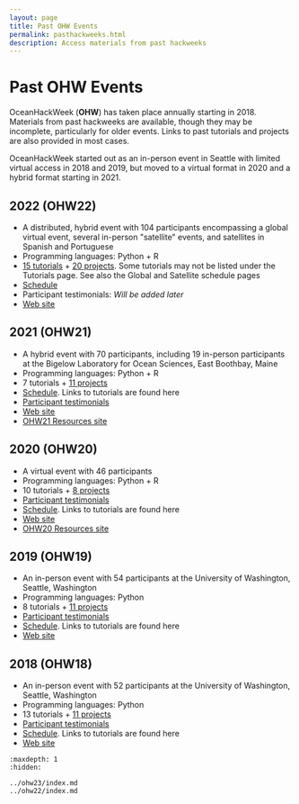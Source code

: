 ```yaml
---
layout: page
title: Past OHW Events
permalink: pasthackweeks.html
description: Access materials from past hackweeks
---
```


# Past OHW Events

OceanHackWeek (**OHW**) has taken place annually starting in 2018. Materials from past hackweeks are available, though they may be incomplete, particularly for older events. Links to past tutorials and projects are also provided in most cases.

OceanHackWeek started out as an in-person event in Seattle with limited virtual access in 2018 and 2019, but moved to a virtual format in 2020 and a hybrid format starting in 2021.

## 2022 (OHW22)

- A distributed, hybrid event with 104 participants encompassing a global virtual event, several in-person "satellite" events, and satellites in Spanish and Portuguese
- Programming languages: Python + R
- [15 tutorials](https://oceanhackweek.org/ohw22/tutorials-index/index.html) + [20 projects](https://oceanhackweek.org/ohw22/projects/projects_thisyear.html). Some tutorials may not be listed under the Tutorials page. See also the Global and Satellite schedule pages
- [Schedule](https://oceanhackweek.org/ohw22/schedule.html)
- Participant testimonials: *Will be added later*
- [Web site](../ohw22/index)

## 2021 (OHW21)

- A hybrid event with 70 participants, including 19 in-person participants at the Bigelow Laboratory for Ocean Sciences, East Boothbay, Maine
- Programming languages: Python + R
- 7 tutorials + [11 projects](https://oceanhackweek.org/ohw-resources/projects/projectlist/)
- [Schedule](https://oceanhackweek.org/ohw-resources/schedule/#main-virtual-event). Links to tutorials are found here
- [Participant testimonials](testimonials.md#ohw21-hybrid)
- [Web site](https://oceanhackweek.org/ohw21/)
- [OHW21 Resources site](https://oceanhackweek.org/ohw-resources/)

## 2020 (OHW20)

- A virtual event with 46 participants
- Programming languages: Python + R
- 10 tutorials + [8 projects](https://oceanhackweek.org/ohw21/projects_2020.html)
- [Participant testimonials](testimonials.md#ohw20-virtual)
- [Schedule](https://oceanhackweek.org/ohw-resources/ohw20/schedule/). Links to tutorials are found here
- [Web site](https://oceanhackweek.org/ohw20/)
- [OHW20 Resources site](https://oceanhackweek.org/ohw-resources/ohw20/)

## 2019 (OHW19)

- An in-person event with 54 participants at the University of Washington, Seattle, Washington
- Programming languages: Python
- 8 tutorials + [11 projects](https://oceanhackweek.org/ohw19/projects_2019.html)
- [Participant testimonials](testimonials.md#ohw19-in-person)
- [Schedule](https://oceanhackweek.org/ohw19/curriculum_2019.html). Links to tutorials are found here
- [Web site](https://oceanhackweek.org/ohw19/)

## 2018 (OHW18)

- An in-person event with 52 participants at the University of Washington, Seattle, Washington
- Programming languages: Python
- 13 tutorials + [11 projects](https://oceanhackweek.org/ohw2018/projects.html)
- [Participant testimonials](testimonials.md#ohw18-in-person)
- [Schedule](https://oceanhackweek.org/ohw2018/schedule.html). Links to tutorials are found here
- [Web site](https://oceanhackweek.org/ohw2018/)


```{toctree}
:maxdepth: 1
:hidden:

../ohw23/index.md
../ohw22/index.md
```
